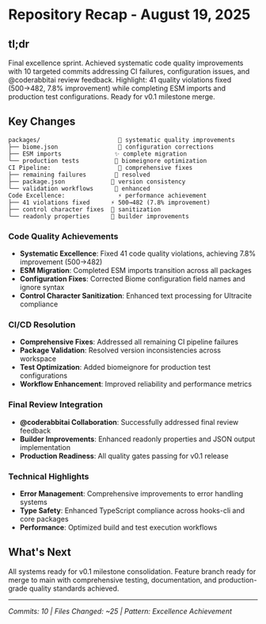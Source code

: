 # Repository Recap - August 19, 2025

## tl;dr

Final excellence sprint. Achieved systematic code quality improvements with 10 targeted commits addressing CI failures, configuration issues, and @coderabbitai review feedback. Highlight: 41 quality violations fixed (500→482, 7.8% improvement) while completing ESM imports and production test configurations. Ready for v0.1 milestone merge.

## Key Changes

```
packages/                      🔧 systematic quality improvements
├── biome.json                 🔧 configuration corrections
├── ESM imports               ✨ complete migration
└── production tests          🔧 biomeignore optimization
CI Pipeline:                   🔧 comprehensive fixes
├── remaining failures        🔧 resolved
├── package.json             🔧 version consistency
└── validation workflows      🔧 enhanced
Code Excellence:               ⚡ performance achievement
├── 41 violations fixed      ⚡ 500→482 (7.8% improvement)
├── control character fixes  🔧 sanitization
└── readonly properties      🔧 builder improvements
```

### Code Quality Achievements

- **Systematic Excellence**: Fixed 41 code quality violations, achieving 7.8% improvement (500→482)
- **ESM Migration**: Completed ESM imports transition across all packages
- **Configuration Fixes**: Corrected Biome configuration field names and ignore syntax
- **Control Character Sanitization**: Enhanced text processing for Ultracite compliance

### CI/CD Resolution

- **Comprehensive Fixes**: Addressed all remaining CI pipeline failures
- **Package Validation**: Resolved version inconsistencies across workspace
- **Test Optimization**: Added biomeignore for production test configurations
- **Workflow Enhancement**: Improved reliability and performance metrics

### Final Review Integration

- **@coderabbitai Collaboration**: Successfully addressed final review feedback
- **Builder Improvements**: Enhanced readonly properties and JSON output implementation
- **Production Readiness**: All quality gates passing for v0.1 release

### Technical Highlights

- **Error Management**: Comprehensive improvements to error handling systems
- **Type Safety**: Enhanced TypeScript compliance across hooks-cli and core packages
- **Performance**: Optimized build and test execution workflows

## What's Next

All systems ready for v0.1 milestone consolidation. Feature branch ready for merge to main with comprehensive testing, documentation, and production-grade quality standards achieved.

---

_Commits: 10 | Files Changed: ~25 | Pattern: Excellence Achievement_
